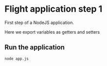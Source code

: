 Flight application step 1
=================================================

First step of a NodeJS application.

Here we export variables as getters and setters

Run the application
----------------------

	node app.js
